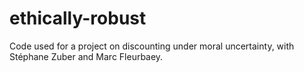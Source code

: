 # ethically-robust

Code used for a project on discounting under moral uncertainty, with Stéphane Zuber and Marc Fleurbaey.
